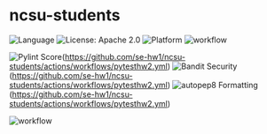 # ncsu-students

![Language](https://img.shields.io/badge/language-python-blue)
![License: Apache 2.0](https://img.shields.io/badge/License-MIT-red.svg)
![Platform](https://img.shields.io/badge/platform-linux-lightgrey)
![workflow](https://github.com/se-hw1/ncsu-students/actions/workflows/pytesthw1.yml/badge.svg)

![Pylint Score](https://img.shields.io/badge/pylint-10.00/10-brightgreen)(https://github.com/se-hw1/ncsu-students/actions/workflows/pytesthw2.yml)
![Bandit Security](https://img.shields.io/badge/bandit-safe-brightgreen)(https://github.com/se-hw1/ncsu-students/actions/workflows/pytesthw2.yml)
![autopep8 Formatting](https://img.shields.io/badge/autopep8-formatted-brightgreen)(https://github.com/se-hw1/ncsu-students/actions/workflows/pytesthw2.yml)

![workflow](https://github.com/se-hw1/ncsu-students/actions/workflows/pytesthw2.yml/badge.svg)



 

